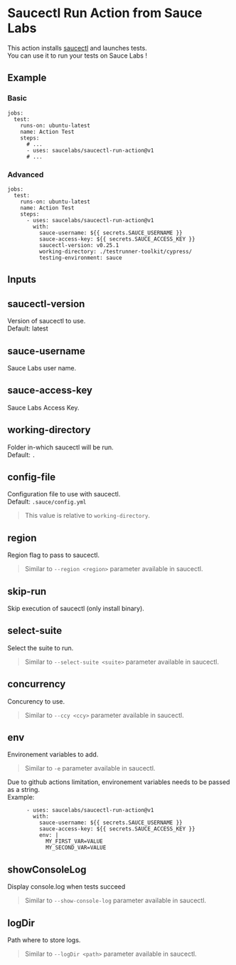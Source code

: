 # Saucectl Run Action from Sauce Labs

This action installs [saucectl](https://github.com/saucelabs/saucectl/) and launches tests. \
You can use it to run your tests on Sauce Labs !

## Example

### Basic

```
jobs:
  test:
    runs-on: ubuntu-latest
    name: Action Test
    steps:
      # ...
      - uses: saucelabs/saucectl-run-action@v1
      # ...
```

### Advanced

```
jobs:
  test:
    runs-on: ubuntu-latest
    name: Action Test
    steps:
      - uses: saucelabs/saucectl-run-action@v1
        with:
          sauce-username: ${{ secrets.SAUCE_USERNAME }}
          sauce-access-key: ${{ secrets.SAUCE_ACCESS_KEY }}
          saucectl-version: v0.25.1
          working-directory: ./testrunner-toolkit/cypress/
          testing-environment: sauce
```

## Inputs

## saucectl-version

Version of saucectl to use. \
Default: latest

## sauce-username

Sauce Labs user name.

## sauce-access-key

Sauce Labs Access Key.

##  working-directory

Folder in-which saucectl will be run.\
Default: `.`

## config-file

Configuration file to use with saucectl.\
Default: `.sauce/config.yml`

> This value is relative to `working-directory`.


## region

Region flag to pass to saucectl.

> Similar to `--region <region>` parameter available in saucectl.

## skip-run

Skip execution of saucectl (only install binary).

## select-suite

Select the suite to run.

> Similar to `--select-suite <suite>` parameter available in saucectl.

## concurrency

Concurency to use.

> Similar to `--ccy <ccy>` parameter available in saucectl.

## env

Environement variables to add.

> Similar to `-e` parameter available in saucectl.

Due to github actions limitation, environement variables needs to be passed as a string. \
Example:
```
      - uses: saucelabs/saucectl-run-action@v1
        with:
          sauce-username: ${{ secrets.SAUCE_USERNAME }}
          sauce-access-key: ${{ secrets.SAUCE_ACCESS_KEY }}
          env: |
            MY_FIRST_VAR=VALUE
            MY_SECOND_VAR=VALUE
```

## showConsoleLog

Display console.log when tests succeed

> Similar to `--show-console-log` parameter available in saucectl.

## logDir

Path where to store logs.

> Similar to `--logDir <path>` parameter available in saucectl.
